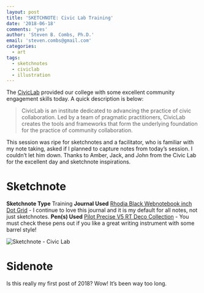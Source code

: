 ```yaml
---
layout: post
title: 'SKETCHNOTE: Civic Lab Training'
date: '2018-06-18'
comments: 'yes'
author: 'Steven B. Combs, Ph.D.'
email: 'steven.combs@gmail.com'
categories:
  - art
tags:
  - sketchnotes
  - civiclab
  - illustration
---
```


The [CivicLab][1] provided our college with some excellent community engagement skills today. A quick description is below:

> CivicLab is an institute dedicated to advancing the practice of civic collaboration. Led by a team of pragmatic practitioners, CivicLab creates the tools and frameworks that form the underlying foundation for the practice of community collaboration.

This session was ripe for sketchnotes and a facilitator, who is familiar with my note taking, asked if I planned to capture notes from today’s session. I couldn’t let him down. Thanks to Amber, Jack, and John from the Civic Lab for the excellent day and sketchnote inspirations.

# Sketchnote

**Sketchnote Type** Training
**Journal Used** [Rhodia Black Webnotebook inch Dot Grid][2] - I continue to love this journal and it is my default for all notes, not just sketchnotes.
**Pen(s) Used** [Pilot Precise V5 RT Deco Collection][3] - You must check these pens out if you like a great writing instrument with some barrel style!

![][image-1]

# Sidenote
Is this really my first post of 2018? Wow! It’s been way too long.

[1]:	http://www.educationcoalition.com/#partners
[2]:	http://amzn.to/2c5gouJ
[3]:	https://amzn.to/2JUDnZK

[image-1]:	http://www.stevencombs.com/images/posts/2018-06-18-civic-lab.png "Sketchnote - Civic Lab"
